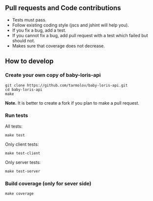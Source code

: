 ## Pull requests and Code contributions

* Tests must pass.
* Follow existing coding style (jscs and jshint will help you).
* If you fix a bug, add a test.
* If you cannot fix a bug, add pull request with a test which failed but should not.
* Makes sure that coverage does not decrease.

## How to develop
### Create your own copy of baby-loris-api
```
git clone https://github.com/tarmolov/baby-loris-api.git
cd baby-loris-api
make
```

**Note.** It is better to create a fork if you plan to make a pull request.

### Run tests
All tests:
```
make test
```

Only client tests:
```
make test-client
```

Only server tests:
```
make test-server
```

### Build coverage (only for sever side)
```
make coverage
```
